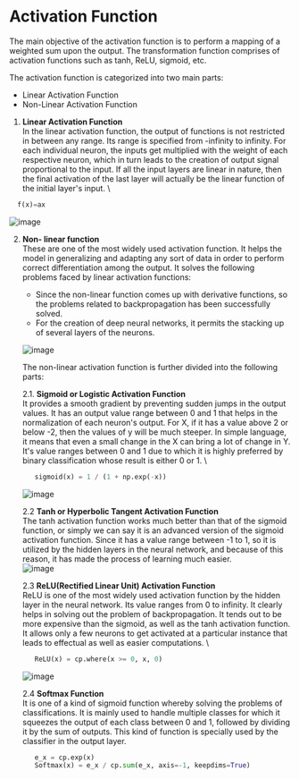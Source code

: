 # Activation Function
  The main objective of the activation function is to perform a mapping of a weighted sum upon the output. The transformation function comprises of activation functions such as tanh, ReLU, sigmoid, etc.

  The activation function is categorized into two main parts:
   - Linear Activation Function
   - Non-Linear Activation Function 

1. **Linear Activation Function** \
  In the linear activation function, the output of functions is not restricted in between any range. Its range is specified from -infinity to infinity. For each individual neuron, the inputs get multiplied with the weight of each respective neuron, which in turn leads to the creation of output signal proportional to the input. If all the input layers are linear in nature, then the final activation of the last layer will actually be the linear function of the initial layer's input. \
  ```python
    f(x)=ax
  ```
  ![image](https://user-images.githubusercontent.com/58425689/108677661-15c49d00-7512-11eb-9f20-982d8e6f5b3d.png)

2. **Non- linear function** \
  These are one of the most widely used activation function. It helps the model in generalizing and adapting any sort of data in order to perform correct differentiation among the output. It solves the following problems faced by linear activation functions:

    - Since the non-linear function comes up with derivative functions, so the problems related to backpropagation has been successfully solved.
    - For the creation of deep neural networks, it permits the stacking up of several layers of the neurons.
    
    ![image](https://user-images.githubusercontent.com/58425689/108677670-1826f700-7512-11eb-9f4a-882b3c98e93d.png)

    The non-linear activation function is further divided into the following parts:

    2.1. **Sigmoid or Logistic Activation Function** \
    It provides a smooth gradient by preventing sudden jumps in the output values. It has an output value range between 0 and 1 that helps in the normalization of each neuron's output. For X, if it has a value above 2 or below -2, then the values of y will be much steeper. In simple language, it means that even a small change in the X can bring a lot of change in Y. \
    It's value ranges between 0 and 1 due to which it is highly preferred by binary classification whose result is either 0 or 1. \
    ```python
       sigmoid(x) = 1 / (1 + np.exp(-x))
    ```
    ![image](https://user-images.githubusercontent.com/58425689/108677673-1a895100-7512-11eb-9c96-1937f10b1d96.png)

    2.2 **Tanh or Hyperbolic Tangent Activation Function** \
    The tanh activation function works much better than that of the sigmoid function, or simply we can say it is an advanced version of the sigmoid activation function. Since it has a value range between -1 to 1, so it is utilized by the hidden layers in the neural network, and because of this reason, it has made the process of learning much easier. \
    ![image](https://user-images.githubusercontent.com/58425689/108677676-1c531480-7512-11eb-8058-7ef4f21fffd8.png)

    2.3 **ReLU(Rectified Linear Unit) Activation Function** \
    ReLU is one of the most widely used activation function by the hidden layer in the neural network. Its value ranges from 0 to infinity. It clearly helps in solving out the problem of backpropagation. It tends out to be more expensive than the sigmoid, as well as the tanh activation function. It allows only a few neurons to get activated at a particular instance that leads to effectual as well as easier computations. \
    ```python
       ReLU(x) = cp.where(x >= 0, x, 0)
    ```    
    ![image](https://user-images.githubusercontent.com/58425689/108677684-1eb56e80-7512-11eb-98ce-68025239b38d.png)
    
    2.4 **Softmax Function** \
    It is one of a kind of sigmoid function whereby solving the problems of classifications. It is mainly used to handle multiple classes for which it squeezes the output of each class between 0 and 1, followed by dividing it by the sum of outputs. This kind of function is specially used by the classifier in the output layer.
    ```python
       e_x = cp.exp(x)
       Softmax(x) = e_x / cp.sum(e_x, axis=-1, keepdims=True)
    ```  

